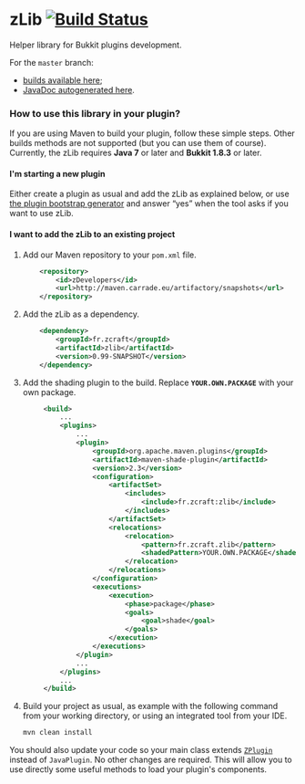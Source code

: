 zLib [![Build Status](http://jenkins.carrade.eu/job/zLib/badge/icon)](http://jenkins.carrade.eu/job/zLib/)
==========

Helper library for Bukkit plugins development.

For the `master` branch:
 - [builds available here](http://jenkins.carrade.eu/job/zLib/);
 - [JavaDoc autogenerated here](http://jenkins.carrade.eu/job/zLib/javadoc/).


### How to use this library in your plugin?

If you are using Maven to build your plugin, follow these simple steps. Other builds methods are not supported (but you can use them of course).  
Currently, the zLib requires **Java 7** or later and **Bukkit 1.8.3** or later.

#### I'm starting a new plugin

Either create a plugin as usual and add the zLib as explained below, or use [the plugin bootstrap generator](https://github.com/zDevelopers/zLib-CodeGen-Utils#plugins-bootstrap-generator) and answer “yes” when the tool asks if you want to use zLib.

#### I want to add the zLib to an existing project

1. Add our Maven repository to your `pom.xml` file.
   
    ```xml
        <repository>
            <id>zDevelopers</id>
            <url>http://maven.carrade.eu/artifactory/snapshots</url>
        </repository>
    ```

2. Add the zLib as a dependency.
   
    ```xml
        <dependency>
            <groupId>fr.zcraft</groupId>
            <artifactId>zlib</artifactId>
            <version>0.99-SNAPSHOT</version>
        </dependency>
    ```
    
3. Add the shading plugin to the build. Replace **`YOUR.OWN.PACKAGE`** with your own package.
    
   ```xml
        <build>
            ...
            <plugins>
                ...
                <plugin>
                    <groupId>org.apache.maven.plugins</groupId>
                    <artifactId>maven-shade-plugin</artifactId>
                    <version>2.3</version>
                    <configuration>
                        <artifactSet>
                            <includes>
                                <include>fr.zcraft:zlib</include>
                            </includes>
                        </artifactSet>
                        <relocations>
                            <relocation>
                                <pattern>fr.zcraft.zlib</pattern>
                                <shadedPattern>YOUR.OWN.PACKAGE</shadedPattern>
                            </relocation>
                        </relocations>
                    </configuration>
                    <executions>
                        <execution>
                            <phase>package</phase>
                            <goals>
                                <goal>shade</goal>
                            </goals>
                        </execution>
                    </executions>
                </plugin>
                ...
            </plugins>
            ...
        </build>
   ```
   
4. Build your project as usual, as example with the following command from your working directory, or using an integrated tool from your IDE.
   
   ```bash
   mvn clean install
   ```

You should also update your code so your main class extends [`ZPlugin`](https://jenkins.carrade.eu/job/zLib/javadoc/index.html?fr/zcraft/zlib/core/ZPlugin.html) instead of `JavaPlugin`. No other changes are required. This will allow you to use directly some useful methods to load your plugin's components.
